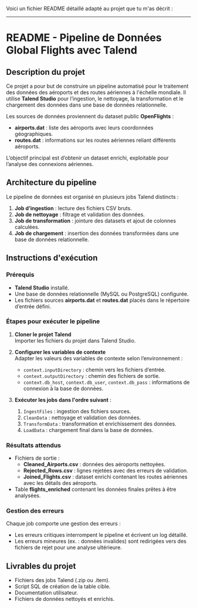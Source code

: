 Voici un fichier README détaillé adapté au projet que tu m'as décrit :

---

# README - Pipeline de Données Global Flights avec Talend

## Description du projet
Ce projet a pour but de construire un pipeline automatisé pour le traitement des données des aéroports et des routes aériennes à l'échelle mondiale. Il utilise **Talend Studio** pour l’ingestion, le nettoyage, la transformation et le chargement des données dans une base de données relationnelle. 

Les sources de données proviennent du dataset public **OpenFlights** :
- **airports.dat** : liste des aéroports avec leurs coordonnées géographiques.
- **routes.dat** : informations sur les routes aériennes reliant différents aéroports.

L’objectif principal est d’obtenir un dataset enrichi, exploitable pour l’analyse des connexions aériennes.

## Architecture du pipeline
Le pipeline de données est organisé en plusieurs jobs Talend distincts :
1. **Job d’ingestion** : lecture des fichiers CSV bruts.
2. **Job de nettoyage** : filtrage et validation des données.
3. **Job de transformation** : jointure des datasets et ajout de colonnes calculées.
4. **Job de chargement** : insertion des données transformées dans une base de données relationnelle.

## Instructions d'exécution

### Prérequis
- **Talend Studio** installé.
- Une base de données relationnelle (MySQL ou PostgreSQL) configurée.
- Les fichiers sources **airports.dat** et **routes.dat** placés dans le répertoire d’entrée défini.

### Étapes pour exécuter le pipeline
1. **Cloner le projet Talend**  
   Importer les fichiers du projet dans Talend Studio.
   
2. **Configurer les variables de contexte**  
   Adapter les valeurs des variables de contexte selon l’environnement :
   - `context.inputDirectory` : chemin vers les fichiers d’entrée.
   - `context.outputDirectory` : chemin des fichiers de sortie.
   - `context.db_host`, `context.db_user`, `context.db_pass` : informations de connexion à la base de données.

3. **Exécuter les jobs dans l'ordre suivant** :
   1. `IngestFiles` : ingestion des fichiers sources.
   2. `CleanData` : nettoyage et validation des données.
   3. `TransformData` : transformation et enrichissement des données.
   4. `LoadData` : chargement final dans la base de données.

### Résultats attendus
- Fichiers de sortie :
  - **Cleaned_Airports.csv** : données des aéroports nettoyées.
  - **Rejected_Rows.csv** : lignes rejetées avec des erreurs de validation.
  - **Joined_Flights.csv** : dataset enrichi contenant les routes aériennes avec les détails des aéroports.
- Table **flights_enriched** contenant les données finales prêtes à être analysées.

### Gestion des erreurs
Chaque job comporte une gestion des erreurs :
- Les erreurs critiques interrompent le pipeline et écrivent un log détaillé.
- Les erreurs mineures (ex. : données invalides) sont redirigées vers des fichiers de rejet pour une analyse ultérieure.

## Livrables du projet
- Fichiers des jobs Talend (.zip ou .item).
- Script SQL de création de la table cible.
- Documentation utilisateur.
- Fichiers de données nettoyés et enrichis.
